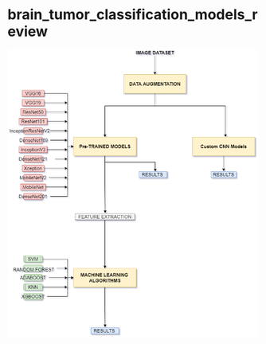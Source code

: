 # brain_tumor_classification_models_review
![alt text](https://github.com/ZeynelAbidin91/brain_tumor_classification_models_review/blob/master/Process%20Diagram.png)
